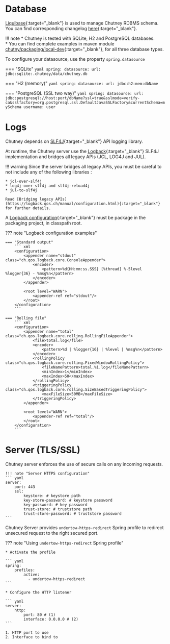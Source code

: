 <!--
  ~ SPDX-FileCopyrightText: 2017-2024 Enedis
  ~
  ~ SPDX-License-Identifier: Apache-2.0
  ~
-->

# Database

[Liquibase](https://www.liquibase.org/){:target="_blank"} is used to manage Chutney RDBMS schema.  
You can find corresponding changelog [here](https://github.com/Enedis-OSS/chutney/blob/main/chutney/server/src/main/resources/changelog/db.changelog-master.xml){:target="_blank"}.

!!! note
    * Chutney is tested with SQLite, H2 and PostgreSQL databases.  
    * You can find complete examples in maven module [chutny/packaging/local-dev](https://github.com/Enedis-OSS/chutney/tree/main/chutney/packaging/local-dev){:target="_blank"}, for all three database types.

To configure your datasource, use the property `spring.datasource`

=== "SQLite"
    ``` yaml
    spring:
        datasource:
            url: jdbc:sqlite:.chutney/data/chutney.db
    ```

=== "H2 (memory)"
    ``` yaml
    spring:
        datasource:
            url: jdbc:h2:mem:dbName
    ```

=== "PostgreSQL (SSL two way)"
    ``` yaml
    spring:
        datasource:
            url: jdbc:postgresql://host:port/dbName?ssl=true&sslmode=verify-ca&sslfactory=org.postgresql.ssl.DefaultJavaSSLFactory&currentSchema=mySchema
            username: user
    ```

# Logs

Chutney depends on [SLF4J](https://www.slf4j.org/){:target="_blank"} API logging library.

At runtime, the Chutney server use the [Logback](https://logback.qos.ch/){:target="_blank"} SLF4J implementation and bridges all legacy APIs (JCL, LOG4J and JUL).

!!! warning
    Since the server bridges all legacy APIs, you must be careful to not include any of the following libraries :

    * jcl-over-slf4j
    * log4j-over-slf4j and slf4j-reload4j
    * jul-to-slf4j

    Read [Bridging legacy APIs](https://logback.qos.ch/manual/configuration.html){:target="_blank"} for further details.

A [Logback configuration](https://logback.qos.ch/manual/configuration.html){:target="_blank"} must be package in the packaging project, in classpath root.

??? note "Logback configuration examples"

    === "Standard output"
        ``` xml
        <configuration>
            <appender name="stdout" class="ch.qos.logback.core.ConsoleAppender">
                <encoder>
                    <pattern>%d{HH:mm:ss.SSS} [%thread] %-5level %logger{36} - %msg%n</pattern>
                </encoder>
            </appender>
    
            <root level="WARN">
                <appender-ref ref="stdout"/>
            </root>
        </configuration>
        ```

    === "Rolling file"
        ``` xml
        <configuration>
            <appender name="total" class="ch.qos.logback.core.rolling.RollingFileAppender"> 
                <file>total.log</file>
                <encoder>
                    <pattern>%d | %logger{16} | %level | %msg%n</pattern>
                </encoder>
                <rollingPolicy class="ch.qos.logback.core.rolling.FixedWindowRollingPolicy">
                    <fileNamePattern>total.%i.log</fileNamePattern>
                    <minIndex>1</minIndex>
                    <maxIndex>50</maxIndex>
                </rollingPolicy>
                <triggeringPolicy class="ch.qos.logback.core.rolling.SizeBasedTriggeringPolicy">
                    <maxFileSize>50MB</maxFileSize>
                </triggeringPolicy>
            </appender>
    
            <root level="WARN">
                <appender-ref ref="total"/>
            </root>
        </configuration>
        ```

# Server (TLS/SSL)

Chutney server enforces the use of secure calls on any incoming requests.

    !!! note "Server HTTPS configuration"
    ``` yaml
    server:
        port: 443
        ssl:
            keystore: # keystore path
            key-store-password: # keystore password
            key-password: # key password
            trust-store: # truststore path
            trust-store-password: # truststore password
    ```

Chutney Server provides `undertow-https-redirect` Spring profile to redirect unsecured request to the right secured port.

??? note "Using `undertow-https-redirect` Spring profile"

    * Activate the profile

    ``` yaml
    spring:
        profiles:
            active:
              - undertow-https-redirect
    ```

    * Configure the HTTP listener

    ``` yaml
    server:
        http:
            port: 80 # (1)
            interface: 0.0.0.0 # (2)
    ```

    1. HTTP port to use
    2. Interface to bind to

